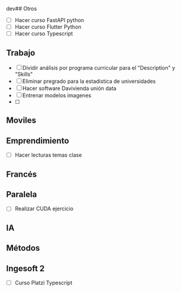 dev## Otros

- [ ] Hacer curso FastAPI python
- [ ] Hacer curso Flutter Python
- [ ] Hacer curso Typescript 

## Trabajo

- [ ] Dividir análisis por programa curricular para el "Description" y "Skills"
- [ ] Eliminar pregrado para la estadistica de universidades
- [ ] Hacer software Davivienda unión data
- [ ] Entrenar modelos  imagenes
- [ ] 

## Moviles

## Emprendimiento

- [ ] Hacer lecturas temas clase 

## Francés

## Paralela

- [ ] Realizar CUDA ejercicio
## IA

## Métodos 

## Ingesoft 2
- [ ] Curso Platzi Typescript